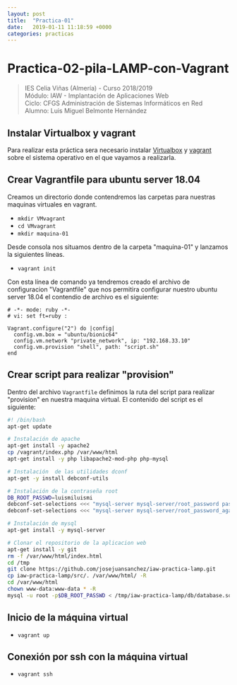 ```yaml
---
layout: post
title:  "Practica-01"
date:   2019-01-11 11:18:59 +0000
categories: practicas   
---
```


# Practica-02-pila-LAMP-con-Vagrant

>IES Celia Viñas (Almería) - Curso 2018/2019  
>Módulo: IAW - Implantación de Aplicaciones Web  
>Ciclo: CFGS Administración de Sistemas Informáticos en Red  
>Alumno: Luis Miguel Belmonte Hernández

## Instalar Virtualbox y vagrant
Para realizar esta práctica sera necesario instalar [Virtualbox](https://www.virtualbox.org/wiki/Downloads) y [vagrant](https://www.vagrantup.com/downloads.html) sobre el sistema operativo en el que vayamos a realizarla.

## Crear Vagrantfile para ubuntu server 18.04
Creamos un directorio donde contendremos las carpetas para nuestras maquinas virtuales en vagrant.
-  `mkdir VMvagrant`
-  `cd VMvagrant`
-  `mkdir maquina-01`

Desde consola nos situamos dentro de la carpeta "maquina-01" y lanzamos la siguientes líneas.

- `vagrant init`

Con esta línea de comando ya tendremos creado el archivo de configuracion "Vagrantfile" que nos permitira configurar nuestro ubuntu server 18.04 el contendio de archivo es el siguiente:

```
# -*- mode: ruby -*-
# vi: set ft=ruby :

Vagrant.configure("2") do |config|
  config.vm.box = "ubuntu/bionic64"
  config.vm.network "private_network", ip: "192.168.33.10"
  config.vm.provision "shell", path: "script.sh"
end
```

## Crear script para realizar "provision" 

Dentro del archivo `Vagrantfile` definimos la ruta del script para realizar "provision" en nuestra maquina virtual. El contenido del script es el siguiente:

```bash
#! /bin/bash
apt-get update

# Instalación de apache
apt-get install -y apache2
cp /vagrant/index.php /var/www/html
apt-get install -y php libapache2-mod-php php-mysql

# Instalación  de las utilidades dconf
apt-get -y install debconf-utils

# Instalación de la contraseña root
DB_ROOT_PASSWD=luismiluismi
debconf-set-selections <<< "mysql-server mysql-server/root_password password $DB_ROOT_PASSWD"
debconf-set-selections <<< "mysql-server mysql-server/root_password_again password $DB_ROOT_PASSWD"

# Instalación de mysql
apt-get install -y mysql-server

# Clonar el repositorio de la aplicacion web
apt-get install -y git
rm -f /var/www/html/index.html
cd /tmp
git clone https://github.com/josejuansanchez/iaw-practica-lamp.git
cp iaw-practica-lamp/src/. /var/www/html/ -R
cd /var/www/html
chown www-data:www-data * -R 
mysql -u root -p$DB_ROOT_PASSWD < /tmp/iaw-practica-lamp/db/database.sql
```

## Inicio de la máquina virtual 

- `vagrant up`

## Conexión por ssh con la máquina virtual

- `vagrant ssh`